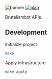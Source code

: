 ![banner](https://brutalismbot.com/banner.png)
[![plan](https://img.shields.io/github/workflow/status/beachplum-io/apis/plan?logo=github&style=flat-square)](https://github.com/beachplum-io/apis/actions)

Brutalismbot APIs.

## Development

Initialize project

```bash
make
```

Apply infrastructure

```bash
make apply
```
